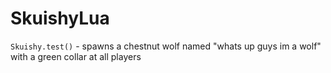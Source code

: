 # SkuishyLua

`Skuishy.test()` - spawns a chestnut wolf named "whats up guys im a wolf" with a green collar at all players 
